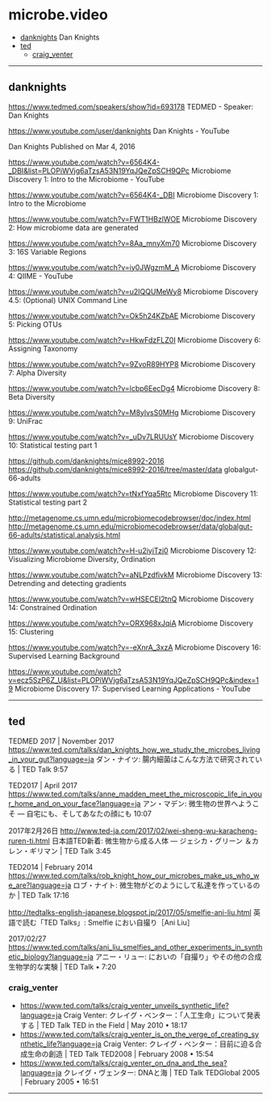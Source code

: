 # microbe.video

- [danknights](#danknights) Dan Knights
- [ted](#ted)
  - [craig_venter](#craig_venter)

----------
## danknights

https://www.tedmed.com/speakers/show?id=693178
TEDMED - Speaker: Dan Knights

https://www.youtube.com/user/danknights
Dan Knights - YouTube

Dan Knights
Published on Mar 4, 2016

https://www.youtube.com/watch?v=6564K4-_DBI&list=PLOPiWVjg6aTzsA53N19YqJQeZpSCH9QPc
Microbiome Discovery 1: Intro to the Microbiome - YouTube

https://www.youtube.com/watch?v=6564K4-_DBI
Microbiome Discovery 1: Intro to the Microbiome

https://www.youtube.com/watch?v=FWT1HBzlWOE
Microbiome Discovery 2: How microbiome data are generated

https://www.youtube.com/watch?v=8Aa_mnyXm70
Microbiome Discovery 3: 16S Variable Regions

https://www.youtube.com/watch?v=iy0JWgzmM_A
Microbiome Discovery 4: QIIME - YouTube

https://www.youtube.com/watch?v=u2IQQUMeWy8
Microbiome Discovery 4.5: (Optional) UNIX Command Line

https://www.youtube.com/watch?v=Ok5h24KZbAE
Microbiome Discovery 5: Picking OTUs

https://www.youtube.com/watch?v=HkwFdzFLZ0I
Microbiome Discovery 6: Assigning Taxonomy

https://www.youtube.com/watch?v=9ZvoR89HYP8
Microbiome Discovery 7: Alpha Diversity

https://www.youtube.com/watch?v=lcbp6EecDg4
Microbiome Discovery 8: Beta Diversity

https://www.youtube.com/watch?v=M8ylvsS0MHg
Microbiome Discovery 9: UniFrac

https://www.youtube.com/watch?v=_uDv7LRUUsY
Microbiome Discovery 10: Statistical testing part 1

https://github.com/danknights/mice8992-2016
https://github.com/danknights/mice8992-2016/tree/master/data
globalgut-66-adults

https://www.youtube.com/watch?v=tNxfYqa5Rtc
Microbiome Discovery 11: Statistical testing part 2

http://metagenome.cs.umn.edu/microbiomecodebrowser/doc/index.html
http://metagenome.cs.umn.edu/microbiomecodebrowser/data/globalgut-66-adults/statistical.analysis.html

https://www.youtube.com/watch?v=H-u2iyiTzj0
Microbiome Discovery 12: Visualizing Microbiome Diversity, Ordination

https://www.youtube.com/watch?v=aNLPzdfivkM
Microbiome Discovery 13: Detrending and detecting gradients

https://www.youtube.com/watch?v=wHSECEI2tnQ
Microbiome Discovery 14: Constrained Ordination

https://www.youtube.com/watch?v=ORX968xJqiA
Microbiome Discovery 15: Clustering

https://www.youtube.com/watch?v=-eXnrA_3xzA
Microbiome Discovery 16: Supervised Learning Background

https://www.youtube.com/watch?v=ecz5SzP6Z_U&list=PLOPiWVjg6aTzsA53N19YqJQeZpSCH9QPc&index=19
Microbiome Discovery 17: Supervised Learning Applications - YouTube

----------
## ted

TEDMED 2017 | November 2017
https://www.ted.com/talks/dan_knights_how_we_study_the_microbes_living_in_your_gut?language=ja
ダン・ナイツ: 腸内細菌はこんな方法で研究されている | TED Talk
9:57

TED2017 | April 2017
https://www.ted.com/talks/anne_madden_meet_the_microscopic_life_in_your_home_and_on_your_face?language=ja
アン・マデン: 微生物の世界へようこそ ― 自宅にも、そしてあなたの顔にも
10:07

2017年2月26日
http://www.ted-ja.com/2017/02/wei-sheng-wu-karacheng-ruren-ti.html
日本語TED新着: 微生物から成る人体 — ジェシカ・グリーン ＆カレン・ギリマン | TED Talk
3:45

TED2014 | February 2014
https://www.ted.com/talks/rob_knight_how_our_microbes_make_us_who_we_are?language=ja
ロブ・ナイト: 微生物がどのようにして私達を作っているのか | TED Talk
17:16

http://tedtalks-english-japanese.blogspot.jp/2017/05/smelfie-ani-liu.html
英語で読む「TED Talks」: Smelfie におい自撮り［Ani Liu］

2017/02/27
https://www.ted.com/talks/ani_liu_smelfies_and_other_experiments_in_synthetic_biology?language=ja
アニー・リュー: においの「自撮り」やその他の合成生物学的な実験 | TED Talk
• 7:20

### craig_venter
- https://www.ted.com/talks/craig_venter_unveils_synthetic_life?language=ja
Craig Venter: クレイグ・ベンター：「人工生命」について発表する | TED Talk
TED in the Field | May 2010
• 18:17
- https://www.ted.com/talks/craig_venter_is_on_the_verge_of_creating_synthetic_life?language=ja
Craig Venter: クレイグ・ベンター：目前に迫る合成生命の創造 | TED Talk
TED2008 | February 2008
• 15:54
- https://www.ted.com/talks/craig_venter_on_dna_and_the_sea?language=ja
クレイグ・ヴェンター: DNAと海 | TED Talk
TEDGlobal 2005 | February 2005
• 16:51


----------




